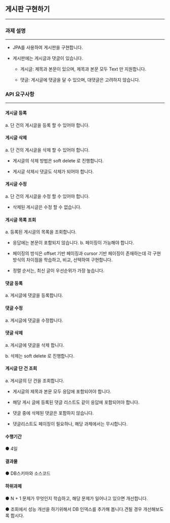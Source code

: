 ## 게시판 구현하기
---

### 과제 설명
---
- JPA를 사용하여 게시판을 구현합니다.

- 게시판에는 게시글과 댓글이 있습니다.

  - 게시글: 제목과 본문이 있으며, 제목과 본문 모두 Text 만 지원합니다.

  - 댓글: 게시글에 댓글을 달 수 있으며, 대댓글은 고려하지 않습니다.

### API 요구사항
---
#### 게시글 등록

a. 단 건의 게시글을 등록 할 수 있어야 합니다.

#### 게시글 삭제

 a. 단 건의 게시글을 삭제 할 수 있어야 합니다.

- 게시글의 삭제 방법은 soft delete 로 진행합니다.

- 게시글 삭제시 댓글도 삭제가 되어야 합니다.

#### 게시글 수정

a. 단 건의 게시글을 수정 할 수 있어야 합니다.

- 삭제된 게시글은 수정 할 수 없습니다.
#### 게시글 목록 조회

 a. 등록된 게시글의 목록을 조회합니다.

- 응답에는 본문이 포함되지 않습니다.
 b. 페이징이 가능해야 합니다.

- 페이징의 방식은 offset 기반 페이징과 cursor 기반 페이징이 존재하는데 각 구현방식의 차이점을 학습하고, 비교, 선택하여 구현합니다.

- 정렬 순서는, 최신 글이 우선순위가 가장 높습니다.

#### 댓글 등록

a. 게시글에 댓글을 등록합니다.

#### 댓글 수정

a. 게시글에 댓글을 수정합니다.

#### 댓글 삭제

a. 게시글에 댓글을 삭제 합니다.

b. 삭제는 soft delete 로 진행합니다.

#### 게시글 단 건 조회

a. 게시글의 단 건을 조회합니다.

- 게시글의 제목과 본문 모두 응답에 포함되어야 합니다.

- 해당 게시 글에 등록된 댓글 리스트도 같이 응답에 포함되어야 합니다.

- 댓글 중에 삭제된 댓글은 포함하지 않습니다.

- 댓글리스트도 페이징이 필요하나, 해당 과제에서는 무시합니다.

#### 수행기간

● 4일

#### 결과물

● DB스키마와 소스코드

#### 하위과제

● N + 1 문제가 무엇인지 학습하고, 해당 문제가 일어나고 있으면 개선합니다.

● 조회에서 성능 개선을 하기위해서 DB 인덱스를 추가해 봅니다.견될 경우 개선해보도록 합시다.
